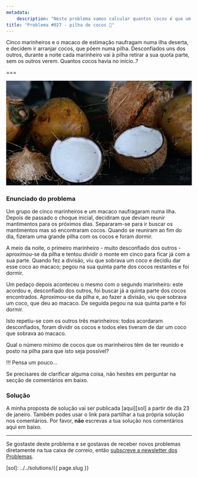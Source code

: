 ```yaml
---
metadata:
    description: "Neste problema vamos calcular quantos cocos é que um grupo de marinheiros conseguiu reunir, ao naufragarem numa ilha deserta."
title: "Problema #027 - pilha de cocos 🥥"
---
```


Cinco marinheiros e o macaco de estimação naufragam numa ilha deserta, e decidem
ir arranjar cocos, que põem numa pilha.
Desconfiados uns dos outros, durante a noite cada marinheiro vai à pilha retirar
a sua quota parte, sem os outros verem.
Quantos cocos havia no início..?

===

![Uma fotografia com alguns cocos, do utilizador "zibik" do site unsplash.com.](thumbnail.jpg)

### Enunciado do problema

Um grupo de cinco marinheiros e um macaco naufragaram numa ilha.
Depois de passado o choque inicial, decidiram que deviam reunir mantimentos para os próximos dias.
Separaram-se para ir buscar os mantimentos mas só encontraram cocos.
Quando se reuniram ao fim do dia, fizeram uma grande pilha com os cocos e foram dormir.

A meio da noite, o primeiro marinheiro - muito desconfiado dos outros - aproximou-se da pilha e tentou dividir o monte em cinco para ficar já com a sua parte.
Quando fez a divisão, viu que sobrava um coco e decidiu dar esse coco ao macaco; pegou na sua quinta parte dos cocos restantes e foi dormir.

Um pedaço depois aconteceu o mesmo com o segundo marinheiro: este acordou e, desconfiado dos outros, foi buscar já a quinta parte dos cocos encontrados.
Aproximou-se da pilha e, ao fazer a divisão, viu que sobrava um coco, que deu ao macaco.
De seguida pegou na sua quinta parte e foi dormir.

Isto repetiu-se com os outros três marinheiros: todos acordaram desconfiados, foram dividir os cocos e todos eles tiveram de dar um coco que sobrava ao macaco.

Qual o número mínimo de cocos que os marinheiros têm de ter reunido e posto na pilha para que isto seja possível?

!!! Pensa um pouco...

Se precisares de clarificar alguma coisa, não hesites em perguntar na secção de comentários em baixo.



### Solução

A minha proposta de solução vai ser publicada [aqui][sol] a partir de dia 23 de janeiro.
Também podes usar o link para partilhar a tua própria solução nos comentários. Por favor, **não** escrevas a tua solução nos comentários aqui em baixo.
<!--Podes encontrar a minha proposta de solução [aqui][sol], para confirmares a tua resposta.
Também podes usar o link para partilhar a tua própria solução nos comentários. Por favor, **não** escrevas a tua solução nos comentários aqui em baixo.-->

---

Se gostaste deste problema e se gostavas de receber novos problemas diretamente na tua caixa de correio, então [subscreve a newsletter dos Problemas][subscribe].

[subscribe]: https://mathspp.com/subscribe
[sol]: ../../solutions/{{ page.slug }}
